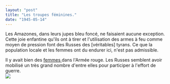 ```yaml
---
layout: "post"
title: "Les troupes féminines."
date: "1945-05-14"
---
```


Les Amazones, dans leurs jupes bleu foncé, ne faisaient aucune exception. Cette joie enfantine qu'ils ont à tirer et l'utilisation des armes à feu comme moyen de pression font des Russes des [véritables] tyrans. Ce que la population locale et les femmes ont du endurer ici, n'est pas admissible.


<div class="histoire"></div>

<div class="commentaire">Il y avait bien des <a href="https://www.world-at-war.co.uk/?p=32&"> femmes </a> dans l'Armée rouge. Les Russes semblent avoir mobilisé un très grand nombre d'entre elles pour participer à l'effort de guerre. </div>

<img class="photo" src="{{'/assets/img/Soviet_women_1945.jpg' | prepend: site.baseurl}}">